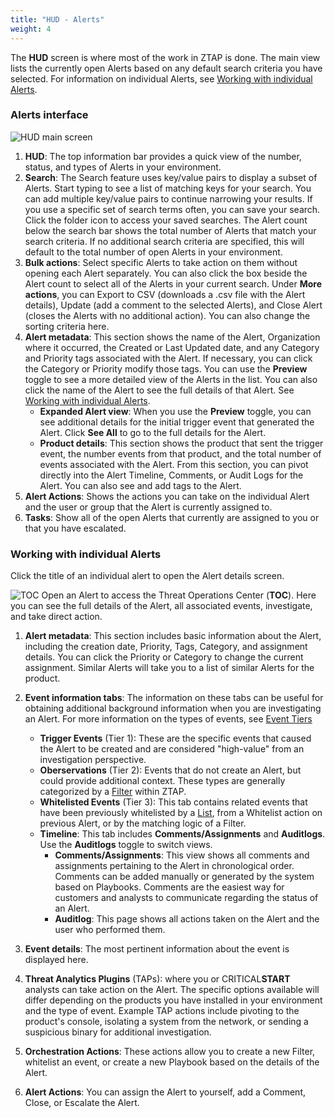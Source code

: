 ```yaml
---
title: "HUD - Alerts"
weight: 4
---
```

The **HUD** screen is where most of the work in ZTAP is done. The main view lists the currently open Alerts based on any default search criteria you have selected. For information on individual Alerts, see [Working with individual Alerts](#working-with-individual-alerts).

### Alerts interface
![HUD main screen](/ztap/media/alerts_main.png)

1. **HUD**: The top information bar provides a quick view of the number, status, and types of Alerts in your environment.
2. **Search**: The Search feature uses key/value pairs to display a subset of Alerts. Start typing to see a list of matching keys for your search. You can add multiple key/value pairs to continue narrowing your results. If you use a specific set of search terms often, you can save your search. Click the folder icon to access your saved searches. The Alert count below the search bar shows the total number of Alerts that match your search criteria. If no additional search criteria are specified, this will default to the total number of open Alerts in your environment.
3. **Bulk actions**: Select specific Alerts to take action on them without opening each Alert separately. You can also click the box beside the Alert count to select all of the Alerts in your current search. Under **More actions**, you can Export to CSV (downloads a .csv file with the Alert details), Update (add a comment to the selected Alerts), and Close Alert (closes the Alerts with no additional action). You can also change the sorting criteria here.
4. **Alert metadata**: This section shows the name of the Alert, Organization where it occurred, the Created or Last Updated date, and any Category and Priority tags associated with the Alert. If necessary, you can click the Category or Priority modify those tags. You can use the **Preview** toggle to see a more detailed view of the Alerts in the list. You can also click the name of the Alert to see the full details of that Alert. See [Working with individual Alerts](#working-with-individual-alerts).
   - **Expanded Alert view**: When you use the **Preview** toggle, you can see additional details for the initial trigger event that generated the Alert. Click **See All** to go to the full details for the Alert.
   - **Product details**: This section shows the product that sent the trigger event, the number events from that product, and the total number of events associated with the Alert. From this section, you can pivot directly into the Alert Timeline, Comments, or Audit Logs for the Alert. You can also see and add tags to the Alert.
5. **Alert Actions**: Shows the actions you can take on the individual Alert and the user or group that the Alert is currently assigned to.
6. **Tasks**: Show all of the open Alerts that currently are assigned to you or that you have escalated.

### Working with individual Alerts
Click the title of an individual alert to open the Alert details screen.

![TOC](/ztap/media/alerts_detail.png)
Open an Alert to access the Threat Operations Center (**TOC**). Here you can see the full details of the Alert, all associated events, investigate, and take direct action.

1. **Alert metadata**: This section includes basic information about the Alert, including the creation date, Priority, Tags, Category, and assignment details. You can click the Priority or Category to change the current assignment. Similar Alerts will take you to a list of similar Alerts for the product.

2. **Event information tabs**: The information on these tabs can be useful for obtaining additional background information when you are investigating an Alert. For more information on the types of events, see [Event Tiers](/ztap/hud/event_tiers/)

   - **Trigger Events** (Tier 1): These are the specific events that caused the Alert to be created and are considered "high-value" from an investigation perspective.
   - **Oberservations** (Tier 2): Events that do not create an Alert, but could provide additional context. These types are generally categorized by a [Filter](/ztap/orchestration/filters/) within ZTAP.
   - **Whitelisted Events** (Tier 3): This tab contains related events that have been previously whitelisted by a [List](/ztap/orchestration/lists/), from a Whitelist action on previous Alert, or by the matching logic of a Filter.
   - **Timeline**: This tab includes **Comments/Assignments** and **Auditlogs**. Use the **Auditlogs** toggle to switch views.
      - **Comments/Assignments**: This view shows all comments and assignments pertaining to the Alert in chronological order. Comments can be added manually or generated by the system based on Playbooks. Comments are the easiest way for customers and analysts to communicate regarding the status of an Alert.
      - **Auditlog**: This page shows all actions taken on the Alert and the user who performed them.
3. **Event details**: The most pertinent information about the event is displayed here. 
4. **Threat Analytics Plugins** (TAPs):  where you or CRITICAL**START** analysts can take action on the Alert. The specific options available will differ depending on the products you have installed in your environment and the type of event. Example TAP actions include pivoting to the product's console, isolating a system from the network, or sending a suspicious binary for additional investigation.
5. **Orchestration Actions**: These actions allow you to create a new Filter, whitelist an event, or create a new Playbook based on the details of the Alert.
6. **Alert Actions**: You can assign the Alert to yourself, add a Comment, Close, or Escalate the Alert.
